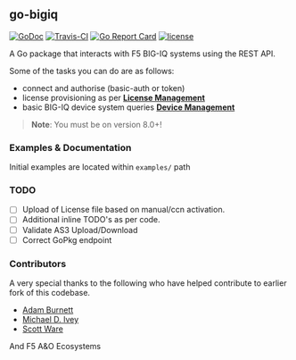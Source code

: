 
[//]: # (Original work Copyright © 2015 Scott Ware)
[//]: # (Modifications Copyright 2019 F5 Networks Inc)
[//]: # (Modifications Copyright © 2022 m.kennedy@f5.com - forked from go-bigip)
[//]: # (Licensed under the Apache License, Version 2.0 [the "License"];)
[//]: # (You may not use this file except in compliance with the License.)
[//]: # (You may obtain a copy of the License at http://www.apache.org/licenses/LICENSE-2.0)
[//]: # (Unless required by applicable law or agreed to in writing, software distributed under the License is distributed on an "AS IS" BASIS,)
[//]: # (WITHOUT WARRANTIES OR CONDITIONS OF ANY KIND, either express or implied.)
[//]: # (See the License for the specific language governing permissions and limitations under the License.)

## go-bigiq
[![GoDoc](https://godoc.org/github.com/merps/go-bigiq?status.svg)](https://godoc.org/github.com/merps/go-bigiq) [![Travis-CI](https://travis-ci.org/f5devcentral/go-bigiq.svg?branch=master)](https://travis-ci.org/merps/go-bigiq)
[![Go Report Card](https://goreportcard.com/badge/github.com/merps/go-bigiq)](https://goreportcard.com/report/github.com/merps/go-bigiq)
[![license](http://img.shields.io/badge/license-MIT-red.svg?style=flat)](https://raw.githubusercontent.com/merps/go-bigiq/master/LICENSE)

A Go package that interacts with F5 BIG-IQ systems using the REST API.

Some of the tasks you can do are as follows:

* connect and authorise (basic-auth or token)
* license provisioning as per [**License Management**](https://clouddocs.f5.com/products/big-iq/mgmt-api/v0.0/HowToSamples/bigiq_public_api_wf/t_bigiq_public_api_workflows.html)
* basic BIG-IQ device system queries [**Device Management**](https://clouddocs.f5.com/products/big-iq/mgmt-api/v0.0/HowToSamples/bigiq_public_api_wf/t_bigiq_public_api_workflows.html)

> **Note**: You must be on version 8.0+! 

### Examples & Documentation
Initial examples are located within `examples/` path

### TODO
- [ ] Upload of License file based on manual/ccn activation.
- [ ] Additional inline TODO's as per code.
- [ ] Validate AS3 Upload/Download
- [ ] Correct GoPkg endpoint

### Contributors
A very special thanks to the following who have helped contribute to earlier fork of this codebase.

* [Adam Burnett](https://github.com/aburnett)
* [Michael D. Ivey](https://github.com/ivey)
* [Scott Ware](https://github.com/scottdware/go-bigip)

And F5 A&O Ecosystems

[godoc-go-bigiq]: http://godoc.org/github.com/merps/go-bigiq
[license]: https://github.com/merps/go-bigiq/blob/master/LICENSE
